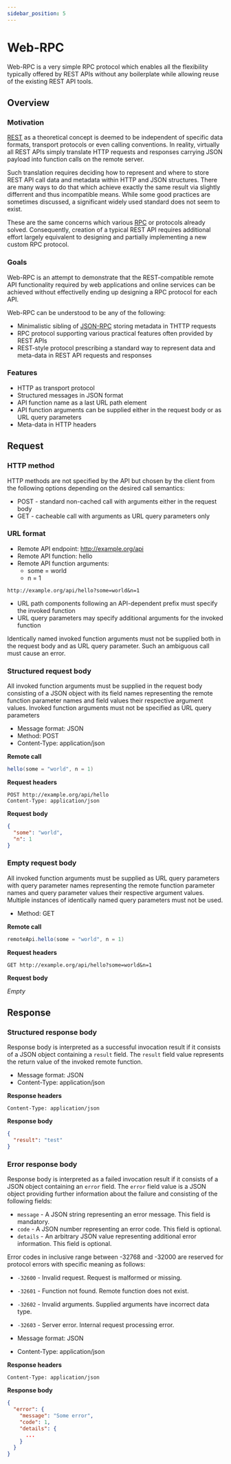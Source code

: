 ```yaml
---
sidebar_position: 5
---
```


# Web-RPC

Web-RPC is a very simple RPC protocol which enables all the flexibility typically offered by REST APIs without any
boilerplate while allowing reuse of the existing REST API tools.


## Overview

### Motivation

[REST](https://en.wikipedia.org/wiki/Representational_state_transfer) as a theoretical concept is deemed to be
independent of specific data formats, transport protocols or even calling conventions. In reality, virtually all
REST APIs simply translate HTTP requests and responses carrying JSON payload into function calls on the remote server.

Such translation requires deciding how to represent and where to store REST API call data and metadata within HTTP and JSON structures. There are many ways to do that which achieve exactly the same result via slightly
differrent and thus incompatible means. While some good practices are sometimes discussed, a significant widely used
standard does not seem to exist.

These are the same concerns which various [RPC](https://en.wikipedia.org/wiki/Remote_procedure_call) or
protocols already solved. Consequently, creation of a typical REST API requires additional effort largely
equivalent to designing and partially implementing a new custom RPC protocol.


### Goals

Web-RPC is an attempt to demonstrate that the REST-compatible remote API functionality required by web applications
and online services can be achieved without effectivelly ending up designing a RPC protocol for each API.

Web-RPC can be understood to be any of the following:
- Minimalistic sibling of [JSON-RPC](https://www.jsonrpc.org/specification) storing metadata in THTTP requests
- RPC protocol supporting various practical features often provided by REST APIs
- REST-style protocol prescribing a standard way to represent data and meta-data in REST API requests and responses


### Features

- HTTP as transport protocol
- Structured messages in JSON format
- API function name as a last URL path element
- API function arguments can be supplied either in the request body or as URL query parameters
- Meta-data in HTTP headers


## Request

### HTTP method

HTTP methods are not specified by the API but chosen by the client from the following options depending on the desired
call semantics:
- POST - standard non-cached call with arguments either in the request body
- GET - cacheable call with arguments as URL query parameters only

### URL format

- Remote API endpoint: http://example.org/api
- Remote API function: hello
- Remote API function arguments:
  * some = world
  * n = 1

```http
http://example.org/api/hello?some=world&n=1
```

- URL path components following an API-dependent prefix must specify the invoked function
- URL query parameters may specify additional arguments for the invoked function

Identically named invoked function arguments must not be supplied both in the request body and as URL query parameter.
Such an ambiguous call must cause an error.

### Structured request body

All invoked function arguments must be supplied in the request body consisting of a JSON object with its field names
representing the remote function parameter names and field values their respective argument values. Invoked function
arguments must not be specified as URL query parameters

- Message format: JSON
- Method: POST
- Content-Type: application/json

**Remote call**

```scala
hello(some = "world", n = 1)
```

**Request headers**

```http
POST http://example.org/api/hello
Content-Type: application/json
```

**Request body**

```json
{
  "some": "world",
  "n": 1
}
```

### Empty request body

All invoked function arguments must be supplied as URL query parameters with query parameter names representing the
remote function parameter names and query parameter values their respective argument values. Multiple instances of
identically named query parameters must not be used.

- Method: GET

**Remote call**

```scala
remoteApi.hello(some = "world", n = 1)
```

**Request headers**

```http
GET http://example.org/api/hello?some=world&n=1
```

**Request body**

*Empty*


## Response

### Structured response body

Response body is interpreted as a successful invocation result if it consists of a JSON object containing a `result`
field. The `result` field value represents the return value of the invoked remote function.

- Message format: JSON
- Content-Type: application/json

**Response headers**

```http
Content-Type: application/json
```

**Response body**

```json
{
  "result": "test"
}
```

### Error response body

Response body is interpreted as a failed invocation result if it consists of a JSON object containing an `error` field.
The `error` field value is a JSON object providing further information about the failure and consisting of the following
fields:

- `message` - A JSON string representing an error message. This field is mandatory.
- `code` - A JSON number representing an error code. This field is optional.
- `details` - An arbitrary JSON value representing additional error information. This field is optional.

Error codes in inclusive range between -32768 and -32000 are reserved for protocol errors with specific meaning as follows:

- `-32600` - Invalid request. Request is malformed or missing.
- `-32601` - Function not found. Remote function does not exist.
- `-32602` - Invalid arguments. Supplied arguments have incorrect data type.
- `-32603` - Server error. Internal request processing error.

- Message format: JSON
- Content-Type: application/json

**Response headers**

```http
Content-Type: application/json
```

**Response body**

```json
{
  "error": {
    "message": "Some error",
    "code": 1,
    "details": {
      ...
    }
  }
}
```
